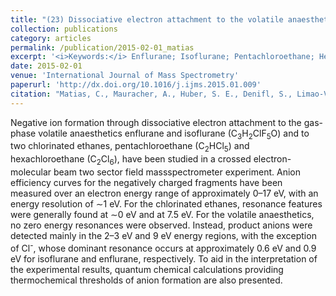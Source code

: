 ```yaml
---
title: "(23) Dissociative electron attachment to the volatile anaestheticsenflurane and isoflurane and the chlorinated ethanespentachloroethane and hexachloroethane"
collection: publications
category: articles
permalink: /publication/2015-02-01_matias
excerpt: '<i>Keywords:</i> Enflurane; Isoflurane; Pentachloroethane; Hexachloroethane; Volatile anaesthetics; Dissociative electron attachment'
date: 2015-02-01
venue: 'International Journal of Mass Spectrometry'
paperurl: 'http://dx.doi.org/10.1016/j.ijms.2015.01.009'
citation: "Matias, C., Mauracher, A., Huber, S. E., Denifl, S., Limao-Vieira, P., Scheier, P., Märk, T. D., González-Méndez, R., & Mayhew, C. A. (2015). Dissociative electron attachment to the volatile anaestheticsenflurane and isoflurane and the chlorinated ethanespentachloroethane and hexachloroethane. <i>International Journal of Mass Spectrometry, 379</i>, 179-186."
---
```


Negative ion formation through dissociative electron attachment to the gas-phase volatile anaesthetics enflurane and isoflurane (C<sub>3</sub>H<sub>2</sub>ClF<sub>5</sub>O) and to two chlorinated ethanes, pentachloroethane (C<sub>2</sub>HCl<sub>5</sub>) and hexachloroethane (C<sub>2</sub>Cl<sub>6</sub>), have been studied in a crossed electron-molecular beam two sector field massspectrometer experiment. Anion efficiency curves for the negatively charged fragments have been measured over an electron energy range of approximately 0–17 eV, with an energy resolution of ∼1 eV. For the chlorinated ethanes, resonance features were generally found at ∼0 eV and at 7.5 eV. For the volatile anaesthetics, no zero energy resonances were observed. Instead, product anions were detected mainly in the 2–3 eV and 9 eV energy regions, with the exception of Cl<sup>-</sup>, whose dominant resonance occurs at approximately 0.6 eV and 0.9 eV for isoflurane and enflurane, respectively. To aid in the interpretation of the experimental results, quantum chemical calculations providing thermochemical thresholds of anion formation are also presented.